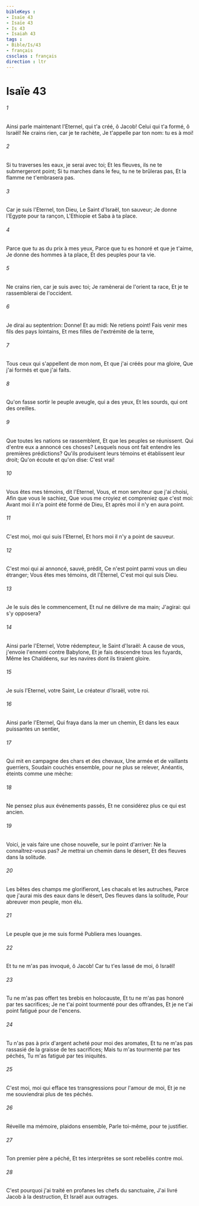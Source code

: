 ```yaml
---
bibleKeys : 
- Isaïe 43
- Isaïe 43
- Is 43
- Isaiah 43
tags : 
- Bible/Is/43
- français
cssclass : français
direction : ltr
---
```


# Isaïe 43

###### 1
Ainsi parle maintenant l'Eternel, qui t'a créé, ô Jacob! Celui qui t'a formé, ô Israël! Ne crains rien, car je te rachète, Je t'appelle par ton nom: tu es à moi!
###### 2
Si tu traverses les eaux, je serai avec toi; Et les fleuves, ils ne te submergeront point; Si tu marches dans le feu, tu ne te brûleras pas, Et la flamme ne t'embrasera pas.
###### 3
Car je suis l'Eternel, ton Dieu, Le Saint d'Israël, ton sauveur; Je donne l'Egypte pour ta rançon, L'Ethiopie et Saba à ta place.
###### 4
Parce que tu as du prix à mes yeux, Parce que tu es honoré et que je t'aime, Je donne des hommes à ta place, Et des peuples pour ta vie.
###### 5
Ne crains rien, car je suis avec toi; Je ramènerai de l'orient ta race, Et je te rassemblerai de l'occident.
###### 6
Je dirai au septentrion: Donne! Et au midi: Ne retiens point! Fais venir mes fils des pays lointains, Et mes filles de l'extrémité de la terre,
###### 7
Tous ceux qui s'appellent de mon nom, Et que j'ai créés pour ma gloire, Que j'ai formés et que j'ai faits.
###### 8
Qu'on fasse sortir le peuple aveugle, qui a des yeux, Et les sourds, qui ont des oreilles.
###### 9
Que toutes les nations se rassemblent, Et que les peuples se réunissent. Qui d'entre eux a annoncé ces choses? Lesquels nous ont fait entendre les premières prédictions? Qu'ils produisent leurs témoins et établissent leur droit; Qu'on écoute et qu'on dise: C'est vrai!
###### 10
Vous êtes mes témoins, dit l'Eternel, Vous, et mon serviteur que j'ai choisi, Afin que vous le sachiez, Que vous me croyiez et compreniez que c'est moi: Avant moi il n'a point été formé de Dieu, Et après moi il n'y en aura point.
###### 11
C'est moi, moi qui suis l'Eternel, Et hors moi il n'y a point de sauveur.
###### 12
C'est moi qui ai annoncé, sauvé, prédit, Ce n'est point parmi vous un dieu étranger; Vous êtes mes témoins, dit l'Eternel, C'est moi qui suis Dieu.
###### 13
Je le suis dès le commencement, Et nul ne délivre de ma main; J'agirai: qui s'y opposera?
###### 14
Ainsi parle l'Eternel, Votre rédempteur, le Saint d'Israël: A cause de vous, j'envoie l'ennemi contre Babylone, Et je fais descendre tous les fuyards, Même les Chaldéens, sur les navires dont ils tiraient gloire.
###### 15
Je suis l'Eternel, votre Saint, Le créateur d'Israël, votre roi.
###### 16
Ainsi parle l'Eternel, Qui fraya dans la mer un chemin, Et dans les eaux puissantes un sentier,
###### 17
Qui mit en campagne des chars et des chevaux, Une armée et de vaillants guerriers, Soudain couchés ensemble, pour ne plus se relever, Anéantis, éteints comme une mèche:
###### 18
Ne pensez plus aux événements passés, Et ne considérez plus ce qui est ancien.
###### 19
Voici, je vais faire une chose nouvelle, sur le point d'arriver: Ne la connaîtrez-vous pas? Je mettrai un chemin dans le désert, Et des fleuves dans la solitude.
###### 20
Les bêtes des champs me glorifieront, Les chacals et les autruches, Parce que j'aurai mis des eaux dans le désert, Des fleuves dans la solitude, Pour abreuver mon peuple, mon élu.
###### 21
Le peuple que je me suis formé Publiera mes louanges.
###### 22
Et tu ne m'as pas invoqué, ô Jacob! Car tu t'es lassé de moi, ô Israël!
###### 23
Tu ne m'as pas offert tes brebis en holocauste, Et tu ne m'as pas honoré par tes sacrifices; Je ne t'ai point tourmenté pour des offrandes, Et je ne t'ai point fatigué pour de l'encens.
###### 24
Tu n'as pas à prix d'argent acheté pour moi des aromates, Et tu ne m'as pas rassasié de la graisse de tes sacrifices; Mais tu m'as tourmenté par tes péchés, Tu m'as fatigué par tes iniquités.
###### 25
C'est moi, moi qui efface tes transgressions pour l'amour de moi, Et je ne me souviendrai plus de tes péchés.
###### 26
Réveille ma mémoire, plaidons ensemble, Parle toi-même, pour te justifier.
###### 27
Ton premier père a péché, Et tes interprètes se sont rebellés contre moi.
###### 28
C'est pourquoi j'ai traité en profanes les chefs du sanctuaire, J'ai livré Jacob à la destruction, Et Israël aux outrages.
